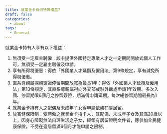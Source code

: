 ```yaml
---
title: 就業金卡有何特殊權益?
draft: false
categories:
  - about
tags:
  - General
---
```

就業金卡持有人享有以下權益：

1. 無須受一定雇主聘僱：該卡提供外國特定專業人才之一定期間開放式個人工作可，無須受一定雇主聘僱及申請。
2. 享有所得稅優惠：得依「外國業人才延攬及僱用法」第9條規定，享有減免所得稅優惠。
3. 直系尊親屬探親簽證停留期間放寬為最長1年：得依「外國業人才延攬及僱用法」第13條規定，其直系尊親屬得向外交部或駐外館處申請1年效期、多次入國、停留期限6個月之停留簽證，期滿得申請延期，每次總停留期間最長為1年。
4. 就業金卡持有人之配偶及未成年子女得申請依親在臺居留。
5. 放寬健保限制：受聘僱之就業金卡持卡人，其配偶、未成年子女及其滿20歲以上，因身心障礙無法自理生活之子女，經領有居留證明文件者，應參加全民健康保險，不受在臺居留滿6個月才能申請之限制。